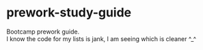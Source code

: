 # prework-study-guide
Bootcamp prework guide.
<br> I know the code for my lists is jank, I am seeing which is cleaner ^_^
